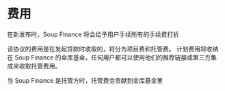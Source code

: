 # 费用

在新发布时，Soup Finance 将会给予用户手续所有的手续费打折

该协议的费用是在发起贷款时收取的，将分为项目费和托管费。 计划费用将收纳在 Soup Finance 的金库基金，任何用户都可以使用他们的推荐链接或第三方集成来收取托管费用。

当 Soup Finance 是托管方时，托管费会贡献到金库基金里
